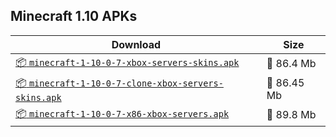 ## Minecraft 1.10 APKs
| Download | Size |
|----------|------|
| [:package: `minecraft-1-10-0-7-xbox-servers-skins.apk`](https://modscraft.net/en/downloads/5496) | :floppy_disk: 86.4 Mb 
| [:package: `minecraft-1-10-0-7-clone-xbox-servers-skins.apk`](https://modscraft.net/en/downloads/5495) | :floppy_disk: 86.45 Mb 
| [:package: `minecraft-1-10-0-7-x86-xbox-servers.apk`](https://modscraft.net/en/downloads/5497) | :floppy_disk: 89.8 Mb 
